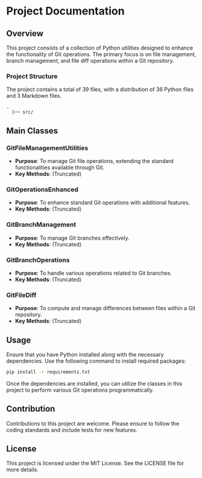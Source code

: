 # Project Documentation

## Overview
This project consists of a collection of Python utilities designed to enhance the functionality of Git operations. The primary focus is on file management, branch management, and file diff operations within a Git repository.

### Project Structure
The project contains a total of 39 files, with a distribution of 36 Python files and 3 Markdown files.

```
.
  ├── src/
```

## Main Classes

### GitFileManagementUtilities
- **Purpose**: To manage Git file operations, extending the standard functionalities available through Git.
- **Key Methods**: (Truncated)

### GitOperationsEnhanced
- **Purpose**: To enhance standard Git operations with additional features.
- **Key Methods**: (Truncated)

### GitBranchManagement
- **Purpose**: To manage Git branches effectively.
- **Key Methods**: (Truncated)

### GitBranchOperations
- **Purpose**: To handle various operations related to Git branches.
- **Key Methods**: (Truncated)

### GitFileDiff
- **Purpose**: To compute and manage differences between files within a Git repository.
- **Key Methods**: (Truncated)

## Usage
Ensure that you have Python installed along with the necessary dependencies. Use the following command to install required packages:

```bash
pip install -r requirements.txt
```

Once the dependencies are installed, you can utilize the classes in this project to perform various Git operations programmatically.

## Contribution
Contributions to this project are welcome. Please ensure to follow the coding standards and include tests for new features.

## License
This project is licensed under the MIT License. See the LICENSE file for more details.
